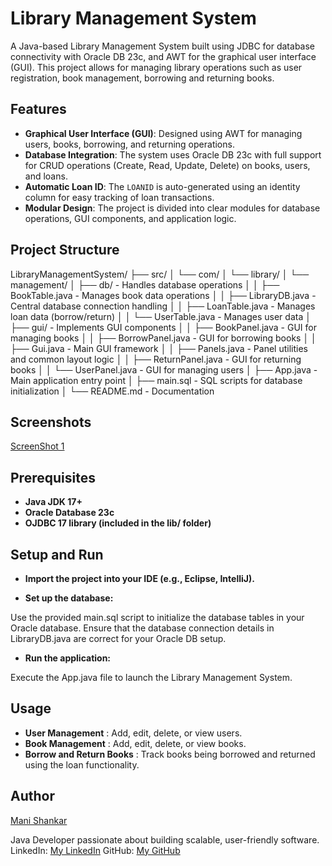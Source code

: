 # Library Management System

A Java-based Library Management System built using JDBC for database connectivity with Oracle DB 23c, and AWT for the graphical user interface (GUI). This project allows for managing library operations such as user registration, book management, borrowing and returning books.

## Features
- **Graphical User Interface (GUI)**: Designed using AWT for managing users, books, borrowing, and returning operations.
- **Database Integration**: The system uses Oracle DB 23c with full support for CRUD operations (Create, Read, Update, Delete) on books, users, and loans.
- **Automatic Loan ID**: The `LOANID` is auto-generated using an identity column for easy tracking of loan transactions.
- **Modular Design**: The project is divided into clear modules for database operations, GUI components, and application logic.

## Project Structure
LibraryManagementSystem/
├── src/
│   └── com/
│       └── library/
│           └── management/
│               ├── db/ - Handles database operations
│               │    ├── BookTable.java - Manages book data operations
│               │    ├── LibraryDB.java - Central database connection handling
│               │    ├── LoanTable.java - Manages loan data (borrow/return)
│               │    └── UserTable.java - Manages user data
│               ├── gui/ - Implements GUI components
│               │    ├── BookPanel.java - GUI for managing books
│               │    ├── BorrowPanel.java - GUI for borrowing books
│               │    ├── Gui.java - Main GUI framework
│               │    ├── Panels.java - Panel utilities and common layout logic
│               │    ├── ReturnPanel.java - GUI for returning books
│               │    └── UserPanel.java - GUI for managing users
│   ├── App.java - Main application entry point
│   ├── main.sql - SQL scripts for database initialization
│   └── README.md - Documentation

## Screenshots

[ScreenShot 1]()

## Prerequisites
- **Java JDK 17+**
- **Oracle Database 23c**
- **OJDBC 17 library (included in the lib/ folder)**

## Setup and Run

- **Import the project into your IDE (e.g., Eclipse, IntelliJ).**

- **Set up the database:**

Use the provided main.sql script to initialize the database tables in your Oracle database.
Ensure that the database connection details in LibraryDB.java are correct for your Oracle DB setup.

- **Run the application:**

Execute the App.java file to launch the Library Management System.

## Usage

- **User Management** : Add, edit, delete, or view users.
- **Book Management** : Add, edit, delete, or view books.
- **Borrow and Return Books** : Track books being borrowed and returned using the loan functionality.

## Author

[Mani Shankar](https://www.linkedin.com/in/mani-shankar-amudalapalli/)

Java Developer passionate about building scalable, user-friendly software.
LinkedIn: [My LinkedIn](https://www.linkedin.com/in/mani-shankar-amudalapalli/)
GitHub: [My GitHub](https://github.com/Mani-TheDeveloper)
